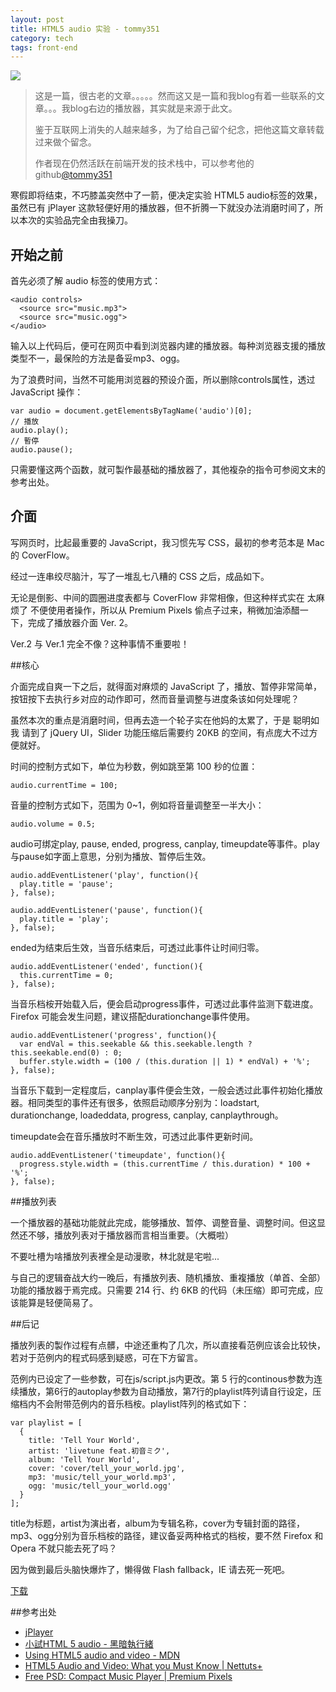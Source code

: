 ```yaml
---
layout: post
title: HTML5 audio 实验 - tommy351
category: tech
tags: front-end
---
```

![](https://cdn.kelu.org/blog/tags/frontend.jpg)

> 这是一篇，很古老的文章。。。。。然而这又是一篇和我blog有着一些联系的文章。。。我blog右边的播放器，其实就是来源于此文。
>
> 鉴于互联网上消失的人越来越多，为了给自己留个纪念，把他这篇文章转载过来做个留念。
>
> 作者现在仍然活跃在前端开发的技术栈中，可以参考他的github[@tommy351](https://github.com/tommy351)

寒假即将结束，不巧膝盖突然中了一箭，便决定实验 HTML5 audio标签的效果，虽然已有 jPlayer 这款轻便好用的播放器，但不折腾一下就没办法消磨时间了，所以本次的实验品完全由我操刀。

## 开始之前

首先必须了解 audio 标签的使用方式：

```
<audio controls>
  <source src="music.mp3">
  <source src="music.ogg">
</audio>
```

输入以上代码后，便可在网页中看到浏览器内建的播放器。每种浏览器支援的播放类型不一，最保险的方法是备妥mp3、ogg。

为了浪费时间，当然不可能用浏览器的预设介面，所以删除controls属性，透过 JavaScript 操作：

```
var audio = document.getElementsByTagName('audio')[0];
// 播放
audio.play();
// 暫停
audio.pause();
```

只需要懂这两个函数，就可製作最基础的播放器了，其他複杂的指令可参阅文末的参考出处。

## 介面

写网页时，比起最重要的 JavaScript，我习惯先写 CSS，最初的参考范本是 Mac 的 CoverFlow。

经过一连串绞尽脑汁，写了一堆乱七八糟的 CSS 之后，成品如下。

无论是倒影、中间的圆圈进度表都与 CoverFlow 非常相像，但这种样式实在 太麻烦了 不便使用者操作，所以从 Premium Pixels 偷点子过来，稍微加油添醋一下，完成了播放器介面 Ver. 2。

Ver.2 与 Ver.1 完全不像？这种事情不重要啦！

##核心

介面完成自爽一下之后，就得面对麻烦的 JavaScript 了，播放、暂停非常简单，按钮按下去执行乡对应的动作即可，然而音量调整与进度条该如何处理呢？

虽然本次的重点是消磨时间，但再去造一个轮子实在他妈的太累了，于是 聪明如我 请到了 jQuery UI，Slider 功能压缩后需要约 20KB 的空间，有点庞大不过方便就好。

时间的控制方式如下，单位为秒数，例如跳至第 100 秒的位置：

```
audio.currentTime = 100;
```

音量的控制方式如下，范围为 0~1，例如将音量调整至一半大小：

```
audio.volume = 0.5;
```

audio可绑定play, pause, ended, progress, canplay, timeupdate等事件。play与pause如字面上意思，分别为播放、暂停后生效。

```
audio.addEventListener('play', function(){
  play.title = 'pause';
}, false);

audio.addEventListener('pause', function(){
  play.title = 'play';
}, false);
```

ended为结束后生效，当音乐结束后，可透过此事件让时间归零。

```
audio.addEventListener('ended', function(){
  this.currentTime = 0;
}, false);
```

当音乐档桉开始载入后，便会启动progress事件，可透过此事件监测下载进度。Firefox 可能会发生问题，建议搭配durationchange事件使用。

```
audio.addEventListener('progress', function(){
  var endVal = this.seekable && this.seekable.length ? this.seekable.end(0) : 0;
  buffer.style.width = (100 / (this.duration || 1) * endVal) + '%';
}, false);
```

当音乐下载到一定程度后，canplay事件便会生效，一般会透过此事件初始化播放器。相同类型的事件还有很多，依照启动顺序分别为：loadstart, durationchange, loadeddata, progress, canplay, canplaythrough。

timeupdate会在音乐播放时不断生效，可透过此事件更新时间。

```
audio.addEventListener('timeupdate', function(){
  progress.style.width = (this.currentTime / this.duration) * 100 + '%';
}, false);
```

##播放列表

一个播放器的基础功能就此完成，能够播放、暂停、调整音量、调整时间。但这显然还不够，播放列表对于播放器而言相当重要。（大概啦）

不要吐槽为啥播放列表裡全是动漫歌，林北就是宅啦...

与自己的逻辑奋战大约一晚后，有播放列表、随机播放、重複播放（单首、全部）功能的播放器于焉完成。只需要 214 行、约 6KB 的代码（未压缩）即可完成，应该能算是轻便简易了。

##后记

播放列表的製作过程有点髒，中途还重构了几次，所以直接看范例应该会比较快，若对于范例内的程式码感到疑惑，可在下方留言。

范例内已设定了一些参数，可在js/script.js内更改。第 5 行的continous参数为连续播放，第6行的autoplay参数为自动播放，第7行的playlist阵列请自行设定，压缩档内不会附带范例内的音乐档桉。playlist阵列的格式如下：

```
var playlist = [
  {
    title: 'Tell Your World',
    artist: 'livetune feat.初音ミク',
    album: 'Tell Your World',
    cover: 'cover/tell_your_world.jpg',
    mp3: 'music/tell_your_world.mp3',
    ogg: 'music/tell_your_world.ogg'
  }
];
```

title为标题，artist为演出者，album为专辑名称，cover为专辑封面的路径，mp3、ogg分别为音乐档桉的路径，建议备妥两种格式的档桉，要不然 Firefox 和 Opera 不就只能去死了吗？

因为做到最后头脑快爆炸了，懒得做 Flash fallback，IE 请去死一死吧。

[下载](https://cdn.kelu.org/blog/2018/04/example.zip)

##参考出处

- [jPlayer](http://jplayer.org/)
- [小試HTML 5 audio - 黑暗執行緒](http://blog.darkthread.net/post-2011-05-15-html5-audio.aspx)
- [Using HTML5 audio and video - MDN](https://developer.mozilla.org/en/Using_HTML5_audio_and_video)
- [HTML5 Audio and Video: What you Must Know | Nettuts+](http://net.tutsplus.com/tutorials/html-css-techniques/html5-audio-and-video-what-you-must-know/)
- [Free PSD: Compact Music Player | Premium Pixels](http://www.premiumpixels.com/freebies/compact-music-player-psd/)

